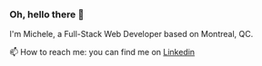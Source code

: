 ### Oh, hello there 👀

I'm Michele, a Full-Stack Web Developer based on Montreal, QC.

📫 How to reach me: you can find me on [Linkedin](https://linkedin.com/in/michele-barbiero)
